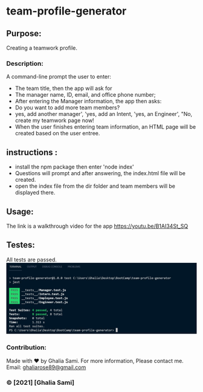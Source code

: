 # team-profile-generator

## Purpose:
Creating a teamwork profile.

### Description:
A command-line prompt the user to enter:
* The team title, then the app will ask for
* The manager name, ID, email, and office phone number;
* After entering the Manager information, the app then asks:
* Do you want to add more team members?
* yes, add another manager', 'yes, add an Intent, 'yes, an Engineer', "No, create my teamwork page now!
* When the user finishes entering team information, an HTML page will be created based on the user entree.

## instructions : 
* install the npm package then enter 'node index' 
* Questions will prompt and after answering, the index.html file will be created.
* open the index file from the dir folder and team members will be displayed there.

## Usage:
The link is a walkthrough video for the app
https://youtu.be/B1AI34St_SQ

## Testes:
All tests are passed.
![snip](./dist/Capture.JPG)

### Contribution:
Made with ❤️️ by Ghalia Sami. 
For more information, Please contact me.
Email: ghaliarose89@gmail.com

### ©️ [2021] [Ghalia Sami]
